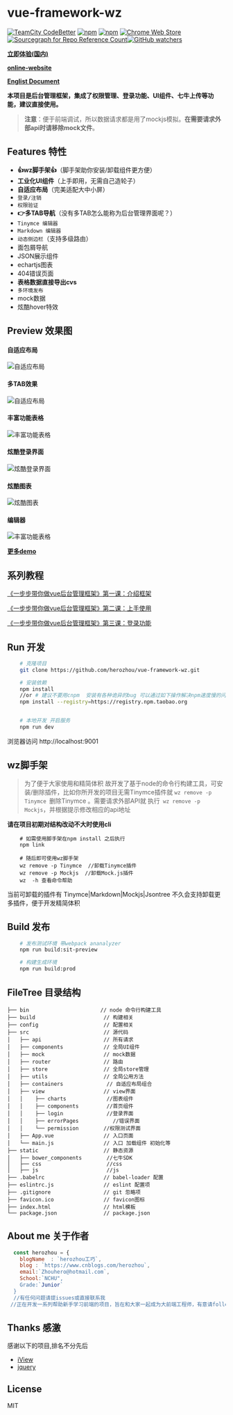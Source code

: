 # vue-framework-wz #


[![TeamCity CodeBetter](https://img.shields.io/teamcity/codebetter/bt428.svg)]() [![npm](https://img.shields.io/npm/dw/localeval.svg)]() [![npm](https://img.shields.io/npm/v/npm.svg)]() [![Chrome Web Store](https://img.shields.io/chrome-web-store/stars/nimelepbpejjlbmoobocpfnjhihnpked.svg)]()[![Sourcegraph for Repo Reference Count](https://img.shields.io/sourcegraph/rrc//github.com/gorilla/mux.svg)]()[![GitHub watchers](https://img.shields.io/github/watchers/badges/shields.svg?style=social&label=Watch)]()

**[立即体验(国内)](http://herozhou.coding.me/vue-framework-wz/#/dashboard)**

**[online-website](https://herozhou.github.io/vue-framework-wz/)**

**[Englist Document](https://github.com/herozhou/vue-framework-wz/wiki/English-Document)**

**本项目是后台管理框架，集成了权限管理、登录功能、UI组件、七牛上传等功能，建议直接使用。**
> **注意**：便于前端调试，所以数据请求都是用了mockjs模拟。**在需要请求外部api时请移除mock文件**。

## Features 特性
- **👍wz脚手架👍**（脚手架助你安装/卸载组件更方便）
- **工业化UI组件**（上手即用，无需自己造轮子）
- **自适应布局**（完美适配大中小屏）
- `登录/注销`
- `权限验证`
- **👉多TAB导航**（没有多TAB怎么能称为后台管理界面呢？）
- `Tinymce 编辑器`
- `Markdown 编辑器`
- `动态侧边栏`（支持多级路由）
- 面包屑导航
- JSON展示组件
- echartjs图表
- 404错误页面
- **表格数据直接导出cvs**
- `多环境发布`
- mock数据
- 炫酷hover特效


## Preview 效果图

#### 自适应布局

![自适应布局](https://github.com/herozhou/JAVA-HTML-/blob/master/src/gifs/index.gif)

#### 多TAB效果

![自适应布局](https://github.com/herozhou/JAVA-HTML-/blob/master/src/gifs/tab.gif)

#### 丰富功能表格

![丰富功能表格](https://github.com/herozhou/JAVA-HTML-/blob/master/src/gifs/table.gif)

#### 炫酷登录界面

![炫酷登录界面](https://github.com/herozhou/JAVA-HTML-/blob/master/src/gifs/login.gif)

#### 炫酷图表

![炫酷图表](https://github.com/herozhou/JAVA-HTML-/blob/master/src/gifs/echart.gif)


#### 编辑器

![丰富功能表格](https://github.com/herozhou/JAVA-HTML-/blob/master/src/gifs/editor.gif)



**[更多demo](http://herozhou.coding.me/vue-framework-wz/#/dashboard)**


## 系列教程

[《一步步带你做vue后台管理框架》第一课：介绍框架](http://www.cnblogs.com/herozhou/p/7434931.html)

[《一步步带你做vue后台管理框架》第二课：上手使用](http://www.cnblogs.com/herozhou/p/7441702.html)

[《一步步带你做vue后台管理框架》第三课：登录功能](http://www.cnblogs.com/herozhou/p/7469667.html)

## Run 开发 
```bash
    # 克隆项目
    git clone https://github.com/herozhou/vue-framework-wz.git

    # 安装依赖
    npm install
    //or # 建议不要用cnpm  安装有各种诡异的bug 可以通过如下操作解决npm速度慢的问题
    npm install --registry=https://registry.npm.taobao.org


    # 本地开发 开启服务
    npm run dev


```
浏览器访问 http://localhost:9001

## wz脚手架

> 为了便于大家使用和精简体积 故开发了基于node的命令行构建工具，可安装/删除插件，比如你所开发的项目无需Tinymce插件就
```wz remove -p Tinymce ```删除Tinymce 。需要请求外部API就 执行``` wz remove -p Mockjs```，并根据提示修改相应的api地址

**请在项目初期对结构改动不大时使用cli**

```
    # 如需使用脚手架在npm install 之后执行
    npm link
   
    # 随后即可使用wz脚手架
    wz remove -p Tinymce  //卸载Tinymce插件
    wz remove -p Mockjs  //卸载Mock.js插件
    wz  -h 查看命令帮助
```
当前可卸载的插件有 Tinymce|Markdown|Mockjs|Jsontree
不久会支持卸载更多插件，便于开发精简体积

## Build 发布
```bash
    # 发布测试环境 带webpack ananalyzer
    npm run build:sit-preview

    # 构建生成环境
    npm run build:prod
```



## FileTree 目录结构
```shell
├── bin                       // node 命令行构建工具 
├── build                      // 构建相关  
├── config                     // 配置相关
├── src                        // 源代码
│   ├── api                    // 所有请求
│   ├── components             // 全局UI组件
│   ├── mock                   // mock数据
│   ├── router                 // 路由
│   ├── store                  // 全局store管理
│   ├── utils                  // 全局公用方法
│   ├── containers              // 自适应布局组合
│   ├── view                   // view界面
│   │    ├── charts             //图表组件
│   │    ├── components         //首页组件
│   │    ├── login              //登录界面
│   │    ├── errorPages           //错误界面
│   │    └── permission        //权限测试界面
│   ├── App.vue                // 入口页面
│   └── main.js                // 入口 加载组件 初始化等
├── static                     // 静态资源
│   ├── bower_components        //七牛SDK
│   ├── css                     //css
│   ├── js                      //js
├── .babelrc                   // babel-loader 配置
├── eslintrc.js                // eslint 配置项
├── .gitignore                 // git 忽略项
├── favicon.ico                // favicon图标
├── index.html                 // html模板
└── package.json               // package.json

```


## About me 关于作者

```javascript
  const herozhou = {
    blogName  : `herozhou工巧`,
    blog : `https://www.cnblogs.com/herozhou`,
    email:`Zhouhero@hotmail.com`,
    School:`NCHU",
    Grade:`Junior`
  }
  //有任何问题请提issues或直接联系我
 //正在开发一系列帮助新手学习前端的项目，旨在和大家一起成为大前端工程师，有意请follow 我，一起加油💪
```


## Thanks 感激
感谢以下的项目,排名不分先后

* [iView](http://mouapp.com/) 
* [jquery](http://jquery.com)

## License

MIT